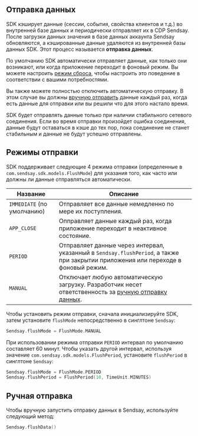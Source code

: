 ## Отправка данных

SDK кэширует данные (сессии, события, свойства клиентов и т.д.) во внутренней базе данных и периодически отправляет их в CDP Sendsay. После загрузки данных значения в базе данных аккаунта Sendsay обновляются, а кэшированные данные удаляются из внутренней базы данных SDK. Этот процесс называется **отправка данных**.

По умолчанию SDK автоматически отправляет данные, как только они возникают, или когда приложение переходит в фоновый режим. Вы можете настроить [режим сброса](#режимы-сброса), чтобы настроить это поведение в соответствии с вашими потребностями.

Вы также можете полностью отключить автоматическую отправку. В этом случае вы должны [вручную отправить](#ручная-отправка) данные каждый раз, когда есть данные для отправки или вы решили что для этого настало время.

SDK будет отправлять данные только при наличии стабильного сетевого соединения. Если во время отправки произойдет ошибка соединения, данные будут оставаться в кэше до тех пор, пока соединение не станет стабильным и данные не будут успешно отправлены.

## Режимы отправки

SDK поддерживает следующие 4 режима отправки (определенные в `com.sendsay.sdk.models.FlushMode`) для указания того, как часто или должны ли данные отправляться автоматически.

| Название              | Описание |
| --------------------- | ----------- |
| `IMMEDIATE` (по умолчанию) | Отправляет все данные немедленно по мере их поступления. |
| `APP_CLOSE`           | Опправляет данные каждый раз, когда приложение переходит в неактивное состояние. |
| `PERIOD`              | Отправляет данные через интервал, указанный в `Sendsay.flushPeriod`, а также при закрытии приложения или переходе в фоновый режим. |
| `MANUAL`              | Отключает любую автоматическую загрузку. Разработчик несет ответственность за [ручную отправку данных](#ручная-отправка). |

Чтобы установить режим отправки, сначала инициализируйте SDK, затем установите `flushMode` непосредственно в синглтоне `Sendsay`:

```kotlin
Sendsay.flushMode = FlushMode.MANUAL
```

При использовании режима отправки `PERIOD` интервал по умолчанию составляет 60 минут. Чтобы указать другой интервал, используя значение `com.sendsay.sdk.models.FlushPeriod`, установите `flushPeriod` в синглтоне `Sendsay`:

```kotlin
Sendsay.flushMode = FlushMode.PERIOD
Sendsay.flushPeriod = FlushPeriod(10, TimeUnit.MINUTES)
```

## Ручная отправка

Чтобы вручную запустить отправку данных в Sendsay, используйте следующий метод:

```kotlin
Sendsay.flushData()
```
